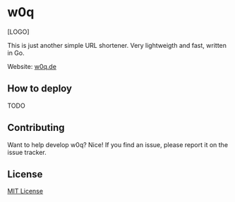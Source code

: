 # w0q

[LOGO]

This is just another simple URL shortener. Very lightweigth and fast, written in Go.

Website: [w0q.de](https://w0q.de/)

## How to deploy
TODO


## Contributing
Want to help develop w0q? Nice! If you find an issue, please report it on the issue tracker.

## License
[MIT License](file)
